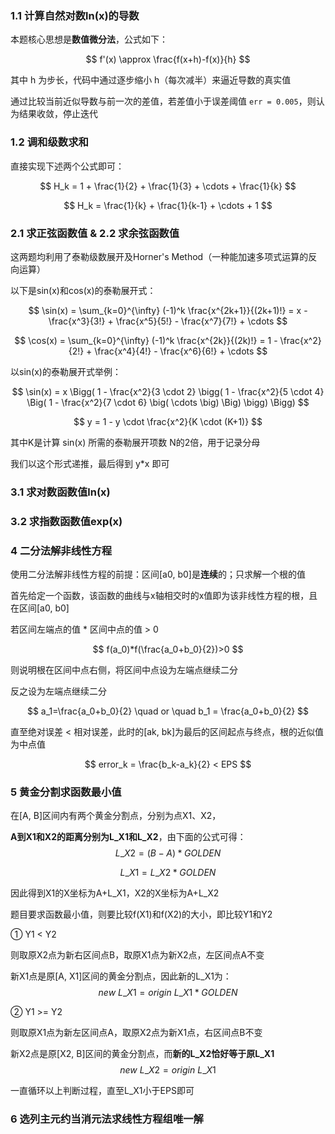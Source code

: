 ### 1.1 计算自然对数ln(x)的导数

本题核心思想是**数值微分法**，公式如下：

$$
f'(x) \approx \frac{f(x+h)-f(x)}{h}
$$

其中 h 为步长，代码中通过逐步缩小 h（每次减半）来逼近导数的真实值

通过比较当前近似导数与前一次的差值，若差值小于误差阈值 `err = 0.005`，则认为结果收敛，停止迭代





### 1.2 调和级数求和

直接实现下述两个公式即可：

$$
H_k = 1 + \frac{1}{2} + \frac{1}{3} + \cdots + \frac{1}{k}
$$

$$
H_k = \frac{1}{k} + \frac{1}{k-1} + \cdots + 1
$$





### 2.1 求正弦函数值 & 2.2 求余弦函数值

这两题均利用了泰勒级数展开及Horner's Method（一种能加速多项式运算的反向运算）

以下是sin(x)和cos(x)的泰勒展开式：

$$
\sin(x) = \sum_{k=0}^{\infty} (-1)^k \frac{x^{2k+1}}{(2k+1)!} = x - \frac{x^3}{3!} + \frac{x^5}{5!} - \frac{x^7}{7!} + \cdots
$$

$$
\cos(x) = \sum_{k=0}^{\infty} (-1)^k \frac{x^{2k}}{(2k)!} = 1 - \frac{x^2}{2!} + \frac{x^4}{4!} - \frac{x^6}{6!} + \cdots
$$

以sin(x)的泰勒展开式举例：

$$
\sin(x) = x \Bigg( 1 - \frac{x^2}{3 \cdot 2} \bigg( 1 - \frac{x^2}{5 \cdot 4} \Big( 1 - \frac{x^2}{7 \cdot 6} \big( \cdots \big) \Big) \bigg) \Bigg)
$$

$$
y = 1 - y \cdot \frac{x^2}{K \cdot (K+1)}
$$

其中K是计算 sin(x) 所需的泰勒展开项数 N的2倍，用于记录分母

我们以这个形式递推，最后得到 y*x 即可






### 3.1  求对数函数值ln(x)









### 3.2  求指数函数值exp(x)









### 4  二分法解非线性方程

使用二分法解非线性方程的前提：区间[a0, b0]是**连续**的；只求解一个根的值

首先给定一个函数，该函数的曲线与x轴相交时的x值即为该非线性方程的根，且在区间[a0, b0]

若区间左端点的值 * 区间中点的值 > 0

$$
f(a_0)*f(\frac{a_0+b_0}{2})>0
$$

则说明根在区间中点右侧，将区间中点设为左端点继续二分

反之设为左端点继续二分

$$
a_1=\frac{a_0+b_0}{2} \quad or \quad b_1 = \frac{a_0+b_0}{2}
$$


直至绝对误差 < 相对误差，此时的[ak, bk]为最后的区间起点与终点，根的近似值为中点值

$$
error_k = \frac{b_k-a_k}{2} < EPS
$$






### 5  黄金分割求函数最小值

在[A, B]区间内有两个黄金分割点，分别为点X1、X2，

**A到X1和X2的距离分别为L_X1和L_X2**，由下面的公式可得：
$$
L\_X2=(B-A)*GOLDEN
$$

$$
L\_X1=L\_X2*GOLDEN
$$

因此得到X1的X坐标为A+L_X1，X2的X坐标为A+L_X2

题目要求函数最小值，则要比较f(X1)和f(X2)的大小，即比较Y1和Y2



① Y1 < Y2

则取原X2点为新右区间点B，取原X1点为新X2点，左区间点A不变

新X1点是原[A, X1]区间的黄金分割点，因此新的L_X1为：
$$
new\ L\_X1=origin\ L\_X1*GOLDEN
$$


② Y1 >= Y2

则取原X1点为新左区间点A，取原X2点为新X1点，右区间点B不变

新X2点是原[X2, B]区间的黄金分割点，而**新的L_X2恰好等于原L_X1**
$$
new\ L\_X2=origin\ L\_X1
$$


一直循环以上判断过程，直至L_X1小于EPS即可





### 6  选列主元约当消元法求线性方程组唯一解
